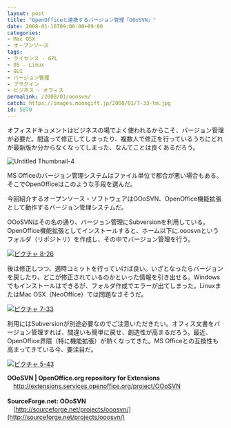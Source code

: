 ```yaml
---
layout: post
title: "OpenOfficeと連携するバージョン管理「OOoSVN」"
date: 2008-01-16T09:00:00+09:00
categories:
- Mac OSX
- オープンソース
tags: 
- ライセンス - GPL
- OS - Linux
- GUI
- バージョン管理
- プラグイン
- ビジネス - オフィス
permalink: /2008/01/ooosvn/
catch: https://images.moongift.jp/2008/01/7-33-tm.jpg
id: 5870
---
```

オフィスドキュメントはビジネスの場でよく使われるからこそ、バージョン管理が必要だ。間違って修正してしまったり、複数人で修正を行っているうちにどれが最新版か分からなくなってしまった、なんてことは良くあるだろう。   
  
 ![Untitled Thumbnail-4](https://images.moongift.jp/2008/01/untitled-thumbnail-4.png)  
  
MS Officeのバージョン管理システムはファイル単位で都合が悪い場合もある。そこでOpenOfficeはこのような手段を選んだ。   
  
今回紹介するオープンソース・ソフトウェアはOOoSVN、OpenOffice機能拡張として動作するバージョン管理システムだ。   
  
<!--more-->  
OOoSVNはその名の通り、バージョン管理にSubversionを利用している。OpenOffice機能拡張としてインストールすると、ホーム以下に.ooosvnというフォルダ（リポジトリ）を作成し、その中でバージョン管理を行う。   
  
[![ピクチャ 8-26](https://images.moongift.jp/2008/01/8-26-tm.jpg)](https://images.moongift.jp/2008/01/8-26.png)  
  
後は修正しつつ、適時コミットを行っていけば良い。いざとなったらバージョンを戻したり、どこが修正されているのかといった情報を引き出せる。Windowsでもインストールはできるが、フォルダ作成でエラーが出てしまった。LinuxまたはMac OSX（NeoOffice）では問題なさそうだ。   
  
[![ピクチャ 7-33](https://images.moongift.jp/2008/01/7-33-tm.jpg)](https://images.moongift.jp/2008/01/7-33.png)  
  
利用にはSubversionが別途必要なのでご注意いただきたい。オフィス文書をバージョン管理すれば、間違いも簡単に戻せ、創造性が高まるだろう。最近、OpenOffice界隈（特に機能拡張）が熱くなってきた。MS Officeとの互換性も高まってきている今、要注目だ。   
  
[![ピクチャ 5-43](https://images.moongift.jp/2008/01/5-43-tm.jpg)](https://images.moongift.jp/2008/01/5-43.png)  
  
**OOoSVN | OpenOffice.org repository for Extensions**   
　[http://extensions.services.openoffice.org/project/OOoSVN   
](http://extensions.services.openoffice.org/project/OOoSVN)  
**SourceForge.net: OOoSVN**   
　[http://sourceforge.net/projects/ooosvn/](http://sourceforge.net/projects/ooosvn/)

